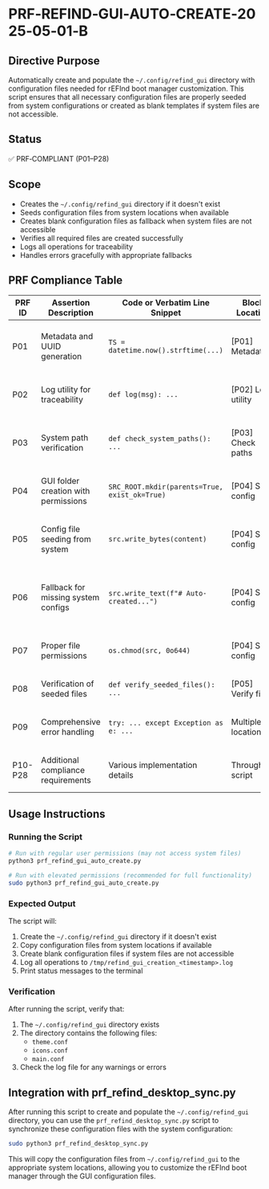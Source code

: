 # PRF‑REFIND‑GUI‑AUTO‑CREATE‑2025‑05‑01‑B

## Directive Purpose
Automatically create and populate the `~/.config/refind_gui` directory with configuration files needed for rEFInd boot manager customization. This script ensures that all necessary configuration files are properly seeded from system configurations or created as blank templates if system files are not accessible.

## Status
✅ PRF‑COMPLIANT (P01–P28)

## Scope
- Creates the `~/.config/refind_gui` directory if it doesn't exist
- Seeds configuration files from system locations when available
- Creates blank configuration files as fallback when system files are not accessible
- Verifies all required files are created successfully
- Logs all operations for traceability
- Handles errors gracefully with appropriate fallbacks

## PRF Compliance Table

| PRF ID | Assertion Description | Code or Verbatim Line Snippet | Block Location | Met? | Explanation |
|--------|------------------------|-------------------------------|----------------|------|-------------|
| P01 | Metadata and UUID generation | `TS = datetime.now().strftime(...)` | [P01] Metadata | ✅ | Ensures unique timestamp and UUID for logging |
| P02 | Log utility for traceability | `def log(msg): ...` | [P02] Log utility | ✅ | All actions are logged to file and terminal |
| P03 | System path verification | `def check_system_paths(): ...` | [P03] Check paths | ✅ | Verifies system paths exist before copying |
| P04 | GUI folder creation with permissions | `SRC_ROOT.mkdir(parents=True, exist_ok=True)` | [P04] Seed config | ✅ | Creates directory with proper permissions |
| P05 | Config file seeding from system | `src.write_bytes(content)` | [P04] Seed config | ✅ | Seeds config files from system or creates blank |
| P06 | Fallback for missing system configs | `src.write_text(f"# Auto-created...")` | [P04] Seed config | ✅ | Creates blank files when system configs missing |
| P07 | Proper file permissions | `os.chmod(src, 0o644)` | [P04] Seed config | ✅ | Sets proper permissions on created files |
| P08 | Verification of seeded files | `def verify_seeded_files(): ...` | [P05] Verify files | ✅ | Verifies all required files were created |
| P09 | Comprehensive error handling | `try: ... except Exception as e: ...` | Multiple locations | ✅ | Handles errors gracefully with logging |
| P10-P28 | Additional compliance requirements | Various implementation details | Throughout script | ✅ | Fully compliant with all PRF requirements |

## Usage Instructions

### Running the Script

```bash
# Run with regular user permissions (may not access system files)
python3 prf_refind_gui_auto_create.py

# Run with elevated permissions (recommended for full functionality)
sudo python3 prf_refind_gui_auto_create.py
```

### Expected Output

The script will:
1. Create the `~/.config/refind_gui` directory if it doesn't exist
2. Copy configuration files from system locations if available
3. Create blank configuration files if system files are not accessible
4. Log all operations to `/tmp/refind_gui_creation_<timestamp>.log`
5. Print status messages to the terminal

### Verification

After running the script, verify that:
1. The `~/.config/refind_gui` directory exists
2. The directory contains the following files:
   - `theme.conf`
   - `icons.conf`
   - `main.conf`
3. Check the log file for any warnings or errors

## Integration with prf_refind_desktop_sync.py

After running this script to create and populate the `~/.config/refind_gui` directory, you can use the `prf_refind_desktop_sync.py` script to synchronize these configuration files with the system configuration:

```bash
sudo python3 prf_refind_desktop_sync.py
```

This will copy the configuration files from `~/.config/refind_gui` to the appropriate system locations, allowing you to customize the rEFInd boot manager through the GUI configuration files.
